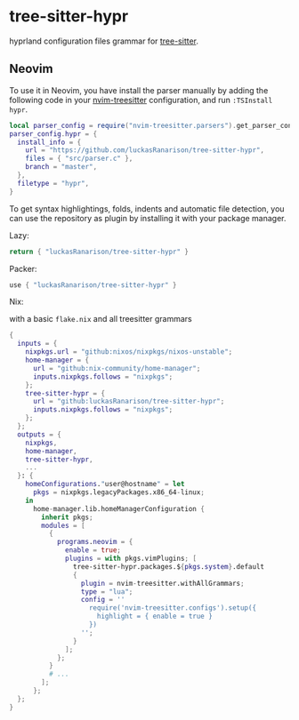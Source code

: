 # tree-sitter-hypr

hyprland configuration files grammar for [tree-sitter](https://github.com/tree-sitter/tree-sitter).

## Neovim

To use it in Neovim, you have install the parser manually by adding the following code in your [nvim-treesitter](https://github.com/nvim-treesitter/nvim-treesitter/) configuration, and run `:TSInstall hypr`.

```lua
local parser_config = require("nvim-treesitter.parsers").get_parser_configs()
parser_config.hypr = {
  install_info = {
    url = "https://github.com/luckasRanarison/tree-sitter-hypr",
    files = { "src/parser.c" },
    branch = "master",
  },
  filetype = "hypr",
}
```

To get syntax highlightings, folds, indents and automatic file detection, you can use the repository as plugin by installing it with your package manager.

Lazy:

```lua
return { "luckasRanarison/tree-sitter-hypr" }
```

Packer:

```lua
use { "luckasRanarison/tree-sitter-hypr" }
```

Nix:

with a basic `flake.nix` and all treesitter grammars
```nix
{
  inputs = {
    nixpkgs.url = "github:nixos/nixpkgs/nixos-unstable";
    home-manager = {
      url = "github:nix-community/home-manager";
      inputs.nixpkgs.follows = "nixpkgs";
    };
    tree-sitter-hypr = {
      url = "github:luckasRanarison/tree-sitter-hypr";
      inputs.nixpkgs.follows = "nixpkgs";
    };
  };
  outputs = {
    nixpkgs,
    home-manager,
    tree-sitter-hypr,
    ...
  }: {
    homeConfigurations."user@hostname" = let
      pkgs = nixpkgs.legacyPackages.x86_64-linux;
    in
      home-manager.lib.homeManagerConfiguration {
        inherit pkgs;
        modules = [
          {
            programs.neovim = {
              enable = true;
              plugins = with pkgs.vimPlugins; [
                tree-sitter-hypr.packages.${pkgs.system}.default
                {
                  plugin = nvim-treesitter.withAllGrammars;
                  type = "lua";
                  config = ''
                    require('nvim-treesitter.configs').setup({
                      highlight = { enable = true }
                    })
                  '';
                }
              ];
            };
          }
          # ...
        ];
      };
  };
}
```
